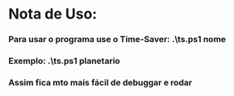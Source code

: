 # Nota de Uso: 

### Para usar o programa use o Time-Saver: .\ts.ps1 nome
### Exemplo: .\ts.ps1 planetario

### Assim fica mto mais fácil de debuggar e rodar